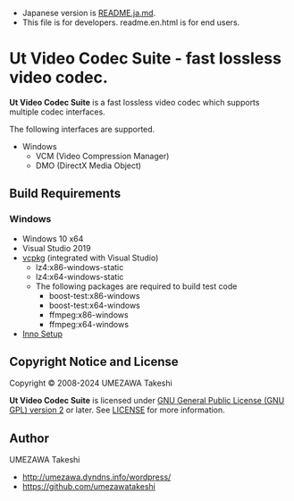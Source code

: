 - Japanese version is [README.ja.md](README.ja.md).
- This file is for developers. readme.en.html is for end users.

# Ut Video Codec Suite - fast lossless video codec.

**Ut Video Codec Suite** is a fast lossless video codec which supports multiple codec interfaces.

The following interfaces are supported.

- Windows
  - VCM (Video Compression Manager)
  - DMO (DirectX Media Object)


## Build Requirements

### Windows

- Windows 10 x64
- Visual Studio 2019
- [vcpkg](https://github.com/microsoft/vcpkg) (integrated with Visual Studio)
  - lz4:x86-windows-static
  - lz4:x64-windows-static
  - The following packages are required to build test code
    - boost-test:x86-windows
    - boost-test:x64-windows
    - ffmpeg:x86-windows
    - ffmpeg:x64-windows
- [Inno Setup](http://www.jrsoftware.org/isinfo.php)


## Copyright Notice and License

Copyright &copy; 2008-2024 UMEZAWA Takeshi

**Ut Video Codec Suite** is licensed under [GNU General Public License (GNU GPL) version 2](gplv2.txt) or later. See [LICENSE](LICENSE) for more information.


## Author

UMEZAWA Takeshi

- http://umezawa.dyndns.info/wordpress/
- https://github.com/umezawatakeshi
